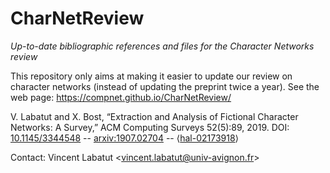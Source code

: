 # CharNetReview
*Up-to-date  bibliographic references and files for the Character Networks review*

This repository only aims at making it easier to update our review on character networks (instead of updating the preprint twice a year). See the web page: https://compnet.github.io/CharNetReview/

V. Labatut and X. Bost, “Extraction and Analysis of Fictional Character Networks: A Survey,” ACM Computing Surveys 52(5):89, 2019. DOI: [10.1145/3344548](http://doi.org/10.1145/3344548) -- [arxiv:1907.02704](https://arxiv.org/abs/1907.02704) -- ⟨[hal-02173918](https://hal.archives-ouvertes.fr/hal-02173918)⟩

Contact: Vincent Labatut <<vincent.labatut@univ-avignon.fr>>
